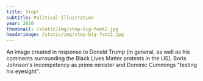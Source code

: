 ```yaml
---
title: Stop!
subtitle: Political illustration
year: 2020
thumbnail: /static/img/stop-big-foot2.jpg
headerimage: /static/img/stop-big-foot2.jpg
---
```

An image created in response to Donald Trump (in general, as well as his comments surrounding the Black Lives Matter protests in the US), Boris Johnson's incompetency as prime minister and Dominic Cummings "testing his eyesight".